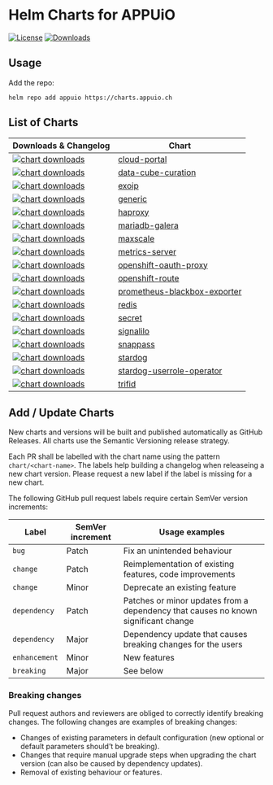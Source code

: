 # Helm Charts for APPUiO

[![License](https://img.shields.io/github/license/appuio/charts)](https://github.com/appuio/charts/blob/master/LICENSE)
[![Downloads](https://img.shields.io/github/downloads/appuio/charts/total)](https://github.com/appuio/charts/releases)

## Usage

Add the repo:

```
helm repo add appuio https://charts.appuio.ch
```

## List of Charts

| Downloads & Changelog | Chart |
| --- | --- |
| [![chart downloads](https://img.shields.io/github/downloads/appuio/charts/cloud-portal-0.4.1/total)](https://github.com/appuio/charts/releases/tag/cloud-portal-0.4.1) | [cloud-portal](appuio/cloud-portal/README.md) |
| [![chart downloads](https://img.shields.io/github/downloads/appuio/charts/data-cube-curation-0.3.1/total)](https://github.com/appuio/charts/releases/tag/data-cube-curation-0.3.1) | [data-cube-curation](appuio/data-cube-curation/README.md) |
| [![chart downloads](https://img.shields.io/github/downloads/appuio/charts/exoip-1.0.4/total)](https://github.com/appuio/charts/releases/tag/exoip-1.0.4) | [exoip](appuio/exoip/README.md) |
| [![chart downloads](https://img.shields.io/github/downloads/appuio/charts/generic-0.1.2/total)](https://github.com/appuio/charts/releases/tag/generic-0.1.2) | [generic](appuio/generic/README.md) |
| [![chart downloads](https://img.shields.io/github/downloads/appuio/charts/haproxy-2.6.1/total)](https://github.com/appuio/charts/releases/tag/haproxy-2.6.1) | [haproxy](appuio/haproxy/README.md) |
| [![chart downloads](https://img.shields.io/github/downloads/appuio/charts/mariadb-galera-1.2.6/total)](https://github.com/appuio/charts/releases/tag/mariadb-galera-1.2.6) | [mariadb-galera](appuio/mariadb-galera/README.md) |
| [![chart downloads](https://img.shields.io/github/downloads/appuio/charts/maxscale-2.0.1/total)](https://github.com/appuio/charts/releases/tag/maxscale-2.0.1) | [maxscale](appuio/maxscale/README.md) |
| [![chart downloads](https://img.shields.io/github/downloads/appuio/charts/metrics-server-2.12.1/total)](https://github.com/appuio/charts/releases/tag/metrics-server-2.12.1) | [metrics-server](appuio/metrics-server/README.md) |
| [![chart downloads](https://img.shields.io/github/downloads/appuio/charts/openshift-oauth-proxy-0.2.3/total)](https://github.com/appuio/charts/releases/tag/openshift-oauth-proxy-0.2.3) | [openshift-oauth-proxy](appuio/openshift-oauth-proxy/README.md) |
| [![chart downloads](https://img.shields.io/github/downloads/appuio/charts/openshift-route-1.1.4/total)](https://github.com/appuio/charts/releases/tag/openshift-route-1.1.4) | [openshift-route](appuio/openshift-route/README.md) |
| [![chart downloads](https://img.shields.io/github/downloads/appuio/charts/prometheus-blackbox-exporter-0.3.1/total)](https://github.com/appuio/charts/releases/tag/prometheus-blackbox-exporter-0.3.1) | [prometheus-blackbox-exporter](appuio/prometheus-blackbox-exporter/README.md) |
| [![chart downloads](https://img.shields.io/github/downloads/appuio/charts/redis-1.3.7/total)](https://github.com/appuio/charts/releases/tag/redis-1.3.7) | [redis](appuio/redis/README.md) |
| [![chart downloads](https://img.shields.io/github/downloads/appuio/charts/secret-1.1.0/total)](https://github.com/appuio/charts/releases/tag/secret-1.1.0) | [secret](appuio/secret/README.md) |
| [![chart downloads](https://img.shields.io/github/downloads/appuio/charts/signalilo-0.12.1/total)](https://github.com/appuio/charts/releases/tag/signalilo-0.12.1) | [signalilo](appuio/signalilo/README.md) |
| [![chart downloads](https://img.shields.io/github/downloads/appuio/charts/snappass-1.0.0/total)](https://github.com/appuio/charts/releases/tag/snappass-1.0.0) | [snappass](appuio/snappass/README.md) |
| [![chart downloads](https://img.shields.io/github/downloads/appuio/charts/stardog-0.26.5/total)](https://github.com/appuio/charts/releases/tag/stardog-0.26.5) | [stardog](appuio/stardog/README.md) |
| [![chart downloads](https://img.shields.io/github/downloads/appuio/charts/stardog-userrole-operator-0.3.0/total)](https://github.com/appuio/charts/releases/tag/stardog-userrole-operator-0.3.0) | [stardog-userrole-operator](appuio/stardog-userrole-operator/README.md) |
| [![chart downloads](https://img.shields.io/github/downloads/appuio/charts/trifid-2.0.2/total)](https://github.com/appuio/charts/releases/tag/trifid-2.0.2) | [trifid](appuio/trifid/README.md) |

## Add / Update Charts

New charts and versions will be built and published automatically as GitHub Releases. All charts use the Semantic Versioning release strategy.

Each PR shall be labelled with the chart name using the pattern `chart/<chart-name>`. The labels help building a changelog when releaseing a new chart version. Please request a new label if the label is missing for a new chart.

The following GitHub pull request labels require certain SemVer version increments:

| Label | SemVer increment | Usage examples |
| --- | --- | --- |
| `bug` | Patch | Fix an unintended behaviour |
| `change` | Patch | Reimplementation of existing features, code improvements |
| `change` | Minor | Deprecate an existing feature |
| `dependency` | Patch | Patches or minor updates from a dependency that causes no known significant change |
| `dependency` | Major | Dependency update that causes breaking changes for the users |
| `enhancement` | Minor | New features |
| `breaking` | Major | See below |

### Breaking changes

Pull request authors and reviewers are obliged to correctly identify breaking changes.
The following changes are examples of breaking changes:

* Changes of existing parameters in default configuration (new optional or default parameters should’t be breaking).
* Changes that require manual upgrade steps when upgrading the chart version (can also be caused by dependency updates).
* Removal of existing behaviour or features.
